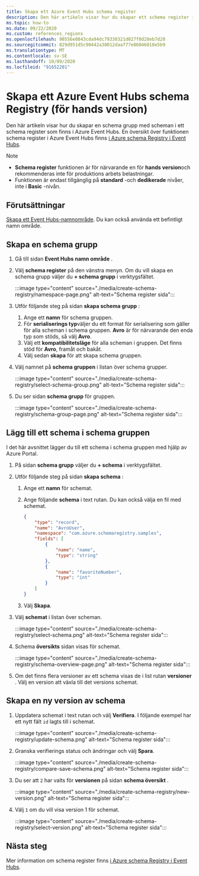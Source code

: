```yaml
---
title: Skapa ett Azure Event Hubs schema register
description: Den här artikeln visar hur du skapar ett schema register i ett Azure Event Hubs-namnområde.
ms.topic: how-to
ms.date: 09/22/2020
ms.custom: references_regions
ms.openlocfilehash: 90556e0843cda94dc79330321d027f8d28eb7d20
ms.sourcegitcommit: 829d951d5c90442a38012daaf77e86046018e5b9
ms.translationtype: MT
ms.contentlocale: sv-SE
ms.lasthandoff: 10/09/2020
ms.locfileid: "91652201"
---
```

# <a name="create-an-azure-event-hubs-schema-registry-preview"></a>Skapa ett Azure Event Hubs schema Registry (för hands version)
Den här artikeln visar hur du skapar en schema grupp med scheman i ett schema register som finns i Azure Event Hubs. En översikt över funktionen schema register i Azure Event Hubs finns [i Azure schema Registry i Event Hubs](schema-registry-overview.md).

> [!NOTE]
> - **Schema register** funktionen är för närvarande en för **hands version**och rekommenderas inte för produktions arbets belastningar.
> - Funktionen är endast tillgänglig på **standard** -och **dedikerade** nivåer, inte i **Basic** -nivån.

## <a name="prerequisites"></a>Förutsättningar
[Skapa ett Event Hubs-namnområde](event-hubs-create.md#create-an-event-hubs-namespace). Du kan också använda ett befintligt namn område. 

## <a name="create-a-schema-group"></a>Skapa en schema grupp
1. Gå till sidan **Event Hubs namn område** . 
1. Välj **schema register** på den vänstra menyn. Om du vill skapa en schema grupp väljer du **+ schema grupp** i verktygsfältet. 

    :::image type="content" source="./media/create-schema-registry/namespace-page.png" alt-text="Schema register sida":::
1. Utför följande steg på sidan **skapa schema grupp** :
    1. Ange ett **namn** för schema gruppen.
    1. För **serialiserings typ**väljer du ett format för serialisering som gäller för alla scheman i schema gruppen. **Avro** är för närvarande den enda typ som stöds, så välj **Avro**. 
    1. Välj ett **kompatibilitetsläge** för alla scheman i gruppen. Det finns stöd för **Avro**, framåt och bakåt. 
    1. Välj sedan **skapa** för att skapa schema gruppen. 
1. Välj namnet på **schema gruppen** i listan över schema grupper.

    :::image type="content" source="./media/create-schema-registry/select-schema-group.png" alt-text="Schema register sida":::    
1. Du ser sidan **schema grupp** för gruppen.

    :::image type="content" source="./media/create-schema-registry/schema-group-page.png" alt-text="Schema register sida":::
    

## <a name="add-a-schema-to-the-schema-group"></a>Lägg till ett schema i schema gruppen
I det här avsnittet lägger du till ett schema i schema gruppen med hjälp av Azure Portal. 

1. På sidan **schema grupp** väljer du **+ schema** i verktygsfältet. 
1. Utför följande steg på sidan **skapa schema** :
    1. Ange ett **namn** för schemat.
    1. Ange följande **schema** i text rutan. Du kan också välja en fil med schemat.
    
        ```json
        {
            "type": "record",
            "name": "AvroUser",
            "namespace": "com.azure.schemaregistry.samples",
            "fields": [
                {
                    "name": "name",
                    "type": "string"
                },
                {
                    "name": "favoriteNumber",
                    "type": "int"
                }
            ]
        }
        ```
    1. Välj **Skapa**. 
1. Välj **schemat** i listan över scheman. 

    :::image type="content" source="./media/create-schema-registry/select-schema.png" alt-text="Schema register sida":::
1. Schema **översikts** sidan visas för schemat. 

    :::image type="content" source="./media/create-schema-registry/schema-overview-page.png" alt-text="Schema register sida":::    
1. Om det finns flera versioner av ett schema visas de i list rutan **versioner** . Välj en version att växla till det versions schemat. 

## <a name="create-a-new-version-of-schema"></a>Skapa en ny version av schema

1. Uppdatera schemat i text rutan och välj **Verifiera**. I följande exempel har ett nytt fält `id` lagts till i schemat. 

    :::image type="content" source="./media/create-schema-registry/update-schema.png" alt-text="Schema register sida":::    
    
1. Granska verifierings status och ändringar och välj **Spara**. 

    :::image type="content" source="./media/create-schema-registry/compare-save-schema.png" alt-text="Schema register sida":::     
1. Du ser att `2` har valts för **versionen** på sidan **schema översikt** . 

    :::image type="content" source="./media/create-schema-registry/new-version.png" alt-text="Schema register sida":::    
1. Välj `1` om du vill visa version 1 för schemat. 

    :::image type="content" source="./media/create-schema-registry/select-version.png" alt-text="Schema register sida":::    


## <a name="next-steps"></a>Nästa steg
Mer information om schema register finns [i Azure schema Registry i Event Hubs](schema-registry-overview.md).

